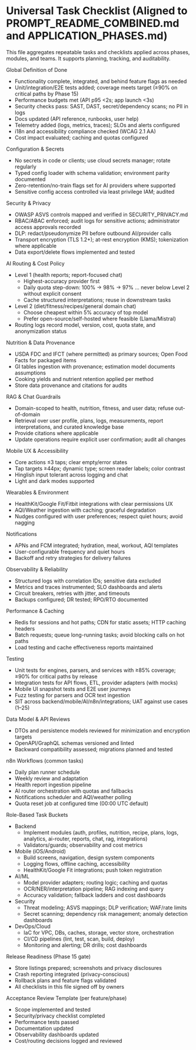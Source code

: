 # Universal Task Checklist (Aligned to PROMPT_README_COMBINED.md and APPLICATION_PHASES.md)

This file aggregates repeatable tasks and checklists applied across phases,
modules, and teams. It supports planning, tracking, and auditability.

Global Definition of Done

- Functionality complete, integrated, and behind feature flags as needed
- Unit/integration/E2E tests added; coverage meets target (≥90% on critical
  paths by Phase 15)
- Performance budgets met (API p95 <2s; app launch <3s)
- Security checks pass: SAST, DAST, secret/dependency scans; no PII in logs
- Docs updated (API reference, runbooks, user help)
- Telemetry added (logs, metrics, traces); SLOs and alerts configured
- i18n and accessibility compliance checked (WCAG 2.1 AA)
- Cost impact evaluated; caching and quotas configured

Configuration & Secrets

- No secrets in code or clients; use cloud secrets manager; rotate regularly
- Typed config loader with schema validation; environment parity documented
- Zero-retention/no-train flags set for AI providers where supported
- Sensitive config access controlled via least privilege IAM; audited

Security & Privacy

- OWASP ASVS controls mapped and verified in SECURITY_PRIVACY.md
- RBAC/ABAC enforced; audit logs for sensitive actions; administrator access
  approvals recorded
- DLP: redact/pseudonymize PII before outbound AI/provider calls
- Transport encryption (TLS 1.2+); at-rest encryption (KMS); tokenization where
  applicable
- Data export/delete flows implemented and tested

AI Routing & Cost Policy

- Level 1 (health reports; report-focused chat)
  - Highest-accuracy provider first
  - Daily quota step-down: 100% → 98% → 97% … never below Level 2 without
    explicit consent
  - Cache structured interpretations; reuse in downstream tasks
- Level 2 (diet/fitness/recipes/general domain chat)
  - Choose cheapest within 5% accuracy of top model
  - Prefer open-source/self-hosted where feasible (Llama/Mistral)
- Routing logs record model, version, cost, quota state, and anonymization
  status

Nutrition & Data Provenance

- USDA FDC and IFCT (where permitted) as primary sources; Open Food Facts for
  packaged items
- GI tables ingestion with provenance; estimation model documents assumptions
- Cooking yields and nutrient retention applied per method
- Store data provenance and citations for audits

RAG & Chat Guardrails

- Domain-scoped to health, nutrition, fitness, and user data; refuse
  out-of-domain
- Retrieval over user profile, plans, logs, measurements, report
  interpretations, and curated knowledge base
- Provide citations where applicable
- Update operations require explicit user confirmation; audit all changes

Mobile UX & Accessibility

- Core actions ≤3 taps; clear empty/error states
- Tap targets ≥44px; dynamic type; screen reader labels; color contrast
- Hinglish input tolerant across logging and chat
- Light and dark modes supported

Wearables & Environment

- HealthKit/Google Fit/Fitbit integrations with clear permissions UX
- AQI/Weather ingestion with caching; graceful degradation
- Nudges configured with user preferences; respect quiet hours; avoid nagging

Notifications

- APNs and FCM integrated; hydration, meal, workout, AQI templates
- User-configurable frequency and quiet hours
- Backoff and retry strategies for delivery failures

Observability & Reliability

- Structured logs with correlation IDs; sensitive data excluded
- Metrics and traces instrumented; SLO dashboards and alerts
- Circuit breakers, retries with jitter, and timeouts
- Backups configured; DR tested; RPO/RTO documented

Performance & Caching

- Redis for sessions and hot paths; CDN for static assets; HTTP caching headers
- Batch requests; queue long-running tasks; avoid blocking calls on hot paths
- Load testing and cache effectiveness reports maintained

Testing

- Unit tests for engines, parsers, and services with ≥85% coverage; ≥90% for
  critical paths by release
- Integration tests for API flows, ETL, provider adapters (with mocks)
- Mobile UI snapshot tests and E2E user journeys
- Fuzz testing for parsers and OCR text ingestion
- SIT across backend/mobile/AI/n8n/integrations; UAT against use cases (1–25)

Data Model & API Reviews

- DTOs and persistence models reviewed for minimization and encryption targets
- OpenAPI/GraphQL schemas versioned and linted
- Backward compatibility assessed; migrations planned and tested

n8n Workflows (common tasks)

- Daily plan runner schedule
- Weekly review and adaptation
- Health report ingestion pipeline
- AI router orchestration with quotas and fallbacks
- Notifications scheduler and AQI/weather polling
- Quota reset job at configured time (00:00 UTC default)

Role-Based Task Buckets

- Backend
  - Implement modules (auth, profiles, nutrition, recipe, plans, logs,
    analytics, ai-router, reports, chat, rag, integrations)
  - Validators/guards; observability and cost metrics
- Mobile (iOS/Android)
  - Build screens, navigation, design system components
  - Logging flows, offline caching, accessibility
  - HealthKit/Google Fit integrations; push token registration
- AI/ML
  - Model provider adapters; routing logic; caching and quotas
  - OCR/NER/interpretation pipeline; RAG indexing and query
  - Accuracy validation; fallback ladders and cost dashboards
- Security
  - Threat modeling; ASVS mappings; DLP verification; WAF/rate limits
  - Secret scanning; dependency risk management; anomaly detection dashboards
- DevOps/Cloud
  - IaC for VPC, DBs, caches, storage, vector store, orchestration
  - CI/CD pipelines (lint, test, scan, build, deploy)
  - Monitoring and alerting; DR drills; cost dashboards

Release Readiness (Phase 15 gate)

- Store listings prepared; screenshots and privacy disclosures
- Crash reporting integrated (privacy-conscious)
- Rollback plans and feature flags validated
- All checklists in this file signed off by owners

Acceptance Review Template (per feature/phase)

- Scope implemented and tested
- Security/privacy checklist completed
- Performance tests passed
- Documentation updated
- Observability dashboards updated
- Cost/routing decisions logged and reviewed
